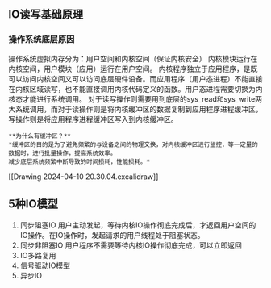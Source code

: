 
## IO读写基础原理
### 操作系统底层原因
操作系统虚拟内存分为：用户空间和内核空间（保证内核安全）
内核模块运行在内核空间，用户模块（应用）运行在用户空间。
内核程序独立于应用程序，是既可以访问内核空间又可以访问底层硬件设备。而应用程序（用户态进程）不能直接在内核区域读写，也不能直接调用内核代码定义的函数。用户态进程需要切换为内核态才能进行系统调用。
对于读写操作则需要用到底层的sys_read和sys_write两大系统调用，而对于读操作则是将内核缓冲区的数据复制到应用程序进程缓冲区，写操作则是将应用程序进程缓冲区写入到内核缓冲区。
```ad-tip
**为什么有缓冲区？**
*缓冲区的目的是为了避免频繁的与设备之间的物理交换，对内核缓冲区进行监控，等一定量的数据时，进行批量操作，提高系统效率。
减少底层系统频繁中断导致的时间损耗，性能损耗。*
```

[[Drawing 2024-04-10 20.30.04.excalidraw]]
## 5种IO模型
1. 同步阻塞IO
	用户主动发起，等待内核IO操作彻底完成后，才返回用户空间的IO操作。在IO操作时，发起请求的用户线程处于阻塞状态。
2. 同步非阻塞IO
	用户程序不需要等待内核IO操作彻底完成，可以立即返回
1. IO多路复用
2. 信号驱动IO模型
3. 异步IO